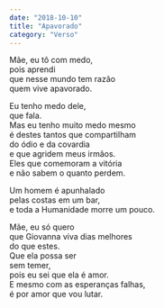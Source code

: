 ```yaml
---
date: "2018-10-10"
title: "Apavorado"
category: "Verso"
---
```


Mãe, eu tô com medo,\
pois aprendi\
que nesse mundo tem razão\
quem vive apavorado.

Eu tenho medo dele,\
que fala.\
Mas eu tenho muito medo mesmo\
é destes tantos que compartilham\
do ódio e da covardia\
e que agridem meus irmãos.\
Eles que comemoram a vitória\
e não sabem o quanto perdem.

Um homem é apunhalado\
pelas costas em um bar,\
e toda a Humanidade morre um pouco.

Mãe, eu só quero\
que Giovanna viva dias melhores\
do que estes.\
Que ela possa ser\
sem temer,\
pois eu sei que ela é amor.\
E mesmo com as esperanças falhas,\
é por amor que vou lutar.

